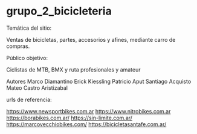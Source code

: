 # grupo_2_bicicleteria

Temática del sitio:

Ventas de bicicletas, partes, accesorios y afines, mediante carro de compras. 

Público objetivo: 

Ciclistas de MTB, BMX y ruta profesionales y amateur

Autores
Marco Diamantino
Erick Kiessling
Patricio Aput 
Santiago Acquisto
Mateo Castro Aristizabal



urls de referencia:

https://www.newsportbikes.com.ar
https://www.nitrobikes.com.ar
https://borabikes.com.ar/
https://sin-limite.com.ar/
https://marcovecchiobikes.com/
https://bicicletasantafe.com.ar/

